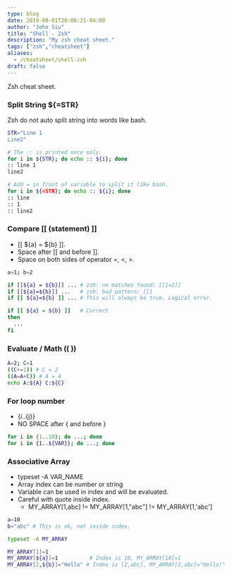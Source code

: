 ```yaml
---
type: blog
date: 2019-08-01T20:06:21-04:00
author: "John Siu"
title: "Shell - Zsh"
description: "My zsh cheat sheet."
tags: ["zsh","cheatsheet"]
aliases:
  - /cheatsheet/shell-zsh
draft: false
---
```

Zsh cheat sheet.
<!--more-->
### Split String ${=STR}

Zsh do not auto split string into words like bash.

```sh
STR="Line 1
Line2"

# The :: is printed once only.
for i in ${STR}; do echo :: ${i}; done
:: line 1
line2

# Add = in front of variable to split it like bash.
for i in ${=STR}; do echo :: ${i}; done
:: line
:: 1
:: line2
```

### Compare [[ (statement) ]]

- [[ ${a} = ${b} ]].
- Space after [[ and before ]].
- Space on both sides of operator =, <, >.

```sh
a=1; b=2

if [[${a} = ${b}]] ... # zsh: no matches found: [[1=2]]
if [[${a}=${b}]] ...   # zsh: bad pattern: [[1
if [[ ${a}=${b} ]] ... # This will always be true. Logical error.

if [[ ${a} = ${b} ]]   # Correct
then
  ...
fi
```

### Evaluate / Math (( ))

```sh
A=2; C=1
((C+=1)) # C = 2
((A=A+C)) # A = 4
echo A:${A} C:${C}
```

### For loop number

- {${i}..${j}}
- NO SPACE after { and before }

```sh
for i in {1..10}; do ...; done
for i in {1..${VAR}}; do ...; done
```

### Associative Array

- typeset -A VAR_NAME
- Array index can be number or string
- Variable can be used in index and will be evaluated.
- Careful with quote inside index.
  - MY_ARRAY[1,abc] != MY_ARRAY[1,"abc"] != MY_ARRAY[1,'abc']

```sh
a=10
b="abc" # This is ok, not inside index.

typeset -A MY_ARRAY

MY_ARRAY[1]=1
MY_ARRAY[${a}]=1          # Index is 10, MY_ARRAY[10]=1
MY_ARRAY[2,${b}]="Hello" # Index is [2,abc], MY_ARRAY[2,abc]="Hello!"
```
